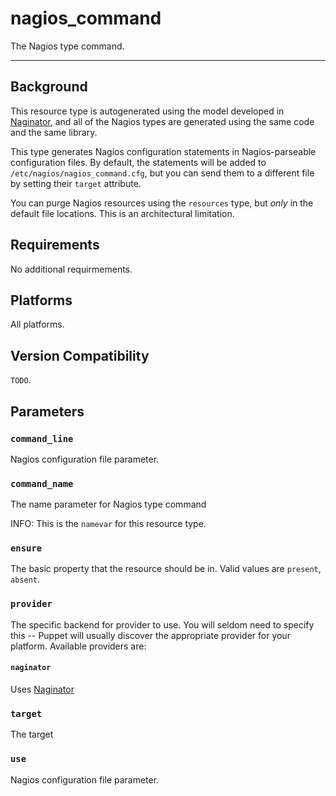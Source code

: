 nagios_command
==============

The Nagios type command.

* * *

Background
----------

This resource type is autogenerated using
the model developed in [Naginator](http://projects.reductivelabs.com/projects/naginator),
and all of the Nagios types are generated using the same code and
the same library.

This type generates Nagios configuration statements in
Nagios-parseable configuration files. By default, the statements
will be added to `/etc/nagios/nagios_command.cfg`, but you can send
them to a different file by setting their `target` attribute.

You can purge Nagios resources using the `resources` type, but
*only* in the default file locations. This is an architectural
limitation.

Requirements
------------

No additional requirmements.

Platforms
---------

All platforms.

Version Compatibility
---------------------

`TODO`.

Parameters
----------

### `command_line`

Nagios configuration file parameter.

### `command_name`

The name parameter for Nagios type command

INFO: This is the `namevar` for this resource type.

### `ensure`

The basic property that the resource should be in. Valid values are
`present`, `absent`.

### `provider`

The specific backend for provider to use. You will seldom need to
specify this -- Puppet will usually discover the appropriate
provider for your platform. Available providers are:

#### `naginator`

Uses [Naginator](http://projects.reductivelabs.com/projects/naginator)

### `target`

The target

### `use`

Nagios configuration file parameter.
